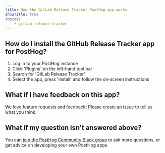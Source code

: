 ```yaml
---
title: How the GitLab Release Tracker PostHog app works
showTitle: true
topics:
    - gitlab release tracker
---
```


## How do I install the GitHub Release Tracker app for PostHog?

1. Log in to your PostHog instance
2. Click 'Plugins' on the left-hand tool bar
3. Search for 'GitLab Release Tracker' 
4. Select the app, press 'Install' and follow the on-screen instructions

## What if I have feedback on this app?

We love feature requests and feedback! Please [create an issue](https://github.com/PostHog/posthog/issues/new?assignees=&labels=enhancement%2C+feature&template=feature_request.md) to tell us what you think. 

## What if my question isn't answered above?

You can [join the PostHog Community Slack group](/slack) to ask more questions, or get advice on developing your own PostHog apps.